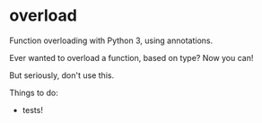 overload
========

Function overloading with Python 3, using annotations.

Ever wanted to overload a function, based on type? Now you can!

But seriously, don't use this.

Things to do:
 - tests!
